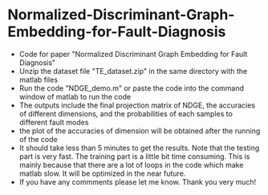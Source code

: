 # Normalized-Discriminant-Graph-Embedding-for-Fault-Diagnosis


- Code for paper "Normalized Discriminant Graph Embedding for Fault Diagnosis"
- Unzip the dataset file "TE_dataset.zip" in the same directory with the matlab files
- Run the code "NDGE_demo.m" or paste the code into the command window of matlab to run the code
- The outputs include the final projection matrix of NDGE, the accuracies of different dimensions, and the probabilities of each samples to different fault modes
- the plot of the accuracies of dimension will be obtained after the running of the code
- It should take less than 5 minutes to get the results. Note that the testing part is very fast. The training part is a little bit time consuming. This is mainly because that there are a lot of loops in the code which make matlab slow. It will be optimized in the near future.
- If you have any commments please let me know. Thank you very much!



